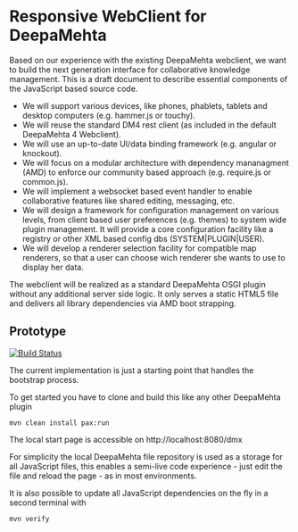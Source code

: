 # Responsive WebClient for DeepaMehta

Based on our experience with the existing DeepaMehta webclient, we want to build the next generation interface for collaborative knowledge management. This is a draft document to describe essential components of the JavaScript based source code.

- We will support various devices, like phones, phablets, tablets and desktop computers (e.g. hammer.js or touchy).
- We will reuse the standard DM4 rest client (as included in the default DeepaMehta 4 Webclient). 
- We will use an up-to-date UI/data binding framework (e.g. angular or knockout).
- We will focus on a modular architecture with dependency mananagment (AMD) to enforce our community based approach (e.g. require.js or common.js).
- We will implement a websocket based event handler to enable collaborative features like shared editing, messaging, etc.
- We will design a framework for configuration management on various levels, from client based user preferences (e.g. themes) to system wide plugin management. It will provide a core configuration facility like a registry or other XML based config dbs (SYSTEM|PLUGIN|USER).
- We will develop a renderer selection facility for compatible map renderers, so that a user can choose wich renderer she wants to use to display her data.

The webclient will be realized as a standard DeepaMehta OSGI plugin without any additional server side logic. It only serves a static HTML5 file and delivers all library dependencies via AMD boot strapping.

## Prototype

[![Build Status](https://dgf.ci.cloudbees.com/buildStatus/icon?job=digitalmemex-webclient-plugin)](https://dgf.ci.cloudbees.com/job/digitalmemex-webclient-plugin/)

The current implementation is just a starting point that handles the bootstrap process.

To get started you have to clone and build this like any other DeepaMehta plugin

    mvn clean install pax:run

The local start page is accessible on http://localhost:8080/dmx

For simplicity the local DeepaMehta file repository is used as a storage for all JavaScript files,
this enables a semi-live code experience - just edit the file and reload the page - as in most environments.

It is also possible to update all JavaScript dependencies on the fly in a second terminal with

    mvn verify
